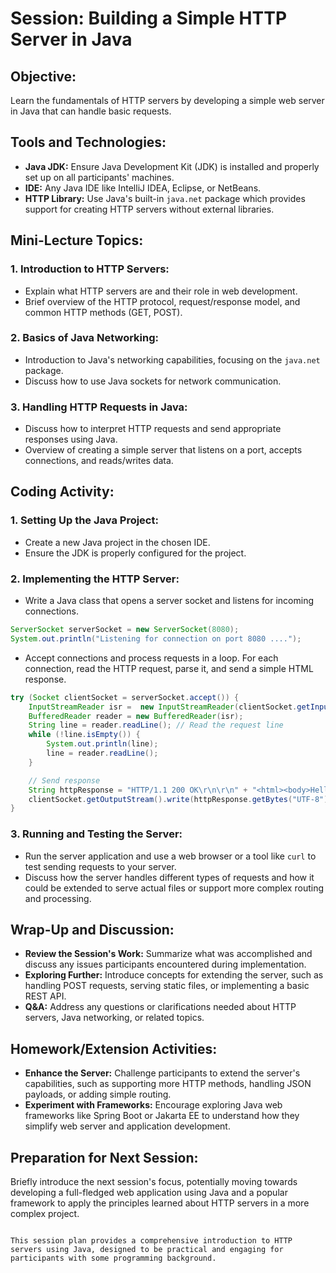 # Session: Building a Simple HTTP Server in Java

## Objective:
Learn the fundamentals of HTTP servers by developing a simple web server in Java that can handle basic requests.

## Tools and Technologies:
- **Java JDK:** Ensure Java Development Kit (JDK) is installed and properly set up on all participants' machines.
- **IDE:** Any Java IDE like IntelliJ IDEA, Eclipse, or NetBeans.
- **HTTP Library:** Use Java's built-in `java.net` package which provides support for creating HTTP servers without external libraries.

## Mini-Lecture Topics:

### 1. Introduction to HTTP Servers:
   - Explain what HTTP servers are and their role in web development.
   - Brief overview of the HTTP protocol, request/response model, and common HTTP methods (GET, POST).

### 2. Basics of Java Networking:
   - Introduction to Java's networking capabilities, focusing on the `java.net` package.
   - Discuss how to use Java sockets for network communication.

### 3. Handling HTTP Requests in Java:
   - Discuss how to interpret HTTP requests and send appropriate responses using Java.
   - Overview of creating a simple server that listens on a port, accepts connections, and reads/writes data.

## Coding Activity:

### 1. Setting Up the Java Project:
   - Create a new Java project in the chosen IDE.
   - Ensure the JDK is properly configured for the project.

### 2. Implementing the HTTP Server:
   - Write a Java class that opens a server socket and listens for incoming connections.
   ```java
   ServerSocket serverSocket = new ServerSocket(8080);
   System.out.println("Listening for connection on port 8080 ....");
   ```
   - Accept connections and process requests in a loop. For each connection, read the HTTP request, parse it, and send a simple HTML response.
   ```java
   try (Socket clientSocket = serverSocket.accept()) {
       InputStreamReader isr =  new InputStreamReader(clientSocket.getInputStream());
       BufferedReader reader = new BufferedReader(isr);
       String line = reader.readLine(); // Read the request line
       while (!line.isEmpty()) {
           System.out.println(line);
           line = reader.readLine();
       }

       // Send response
       String httpResponse = "HTTP/1.1 200 OK\r\n\r\n" + "<html><body>Hello World!</body></html>";
       clientSocket.getOutputStream().write(httpResponse.getBytes("UTF-8"));
   }
   ```

### 3. Running and Testing the Server:
   - Run the server application and use a web browser or a tool like `curl` to test sending requests to your server.
   - Discuss how the server handles different types of requests and how it could be extended to serve actual files or support more complex routing and processing.

## Wrap-Up and Discussion:

- **Review the Session's Work:** Summarize what was accomplished and discuss any issues participants encountered during implementation.
- **Exploring Further:** Introduce concepts for extending the server, such as handling POST requests, serving static files, or implementing a basic REST API.
- **Q&A:** Address any questions or clarifications needed about HTTP servers, Java networking, or related topics.

## Homework/Extension Activities:

- **Enhance the Server:** Challenge participants to extend the server's capabilities, such as supporting more HTTP methods, handling JSON payloads, or adding simple routing.
- **Experiment with Frameworks:** Encourage exploring Java web frameworks like Spring Boot or Jakarta EE to understand how they simplify web server and application development.

## Preparation for Next Session:
Briefly introduce the next session's focus, potentially moving towards developing a full-fledged web application using Java and a popular framework to apply the principles learned about HTTP servers in a more complex project.
```

This session plan provides a comprehensive introduction to HTTP servers using Java, designed to be practical and engaging for participants with some programming background.